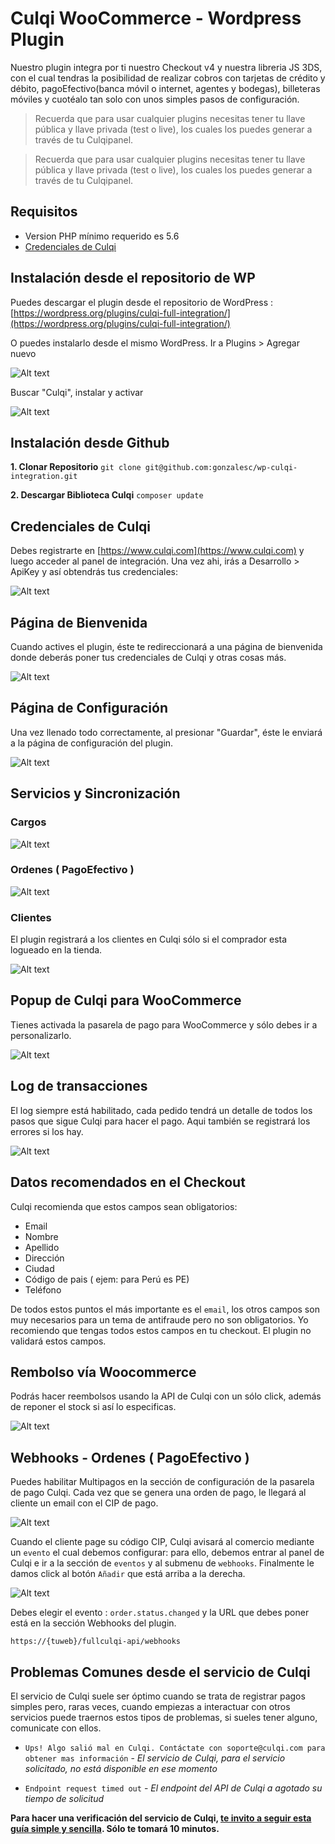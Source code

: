 # Culqi WooCommerce - Wordpress Plugin

Nuestro plugin integra por ti nuestro Checkout v4 y nuestra libreria JS 3DS, con el cual tendras la posibilidad de realizar cobros con tarjetas de crédito y débito, pagoEfectivo(banca móvil o internet, agentes y bodegas), billeteras móviles y cuotéalo tan solo con unos simples pasos de configuración.

>Recuerda que para usar cualquier plugins necesitas tener tu llave pública y llave privada (test o live), los cuales los puedes generar a través de tu Culqipanel.

> 
>Recuerda que para usar cualquier plugins necesitas tener tu llave pública y llave privada (test o live), los cuales los puedes generar a través de tu Culqipanel.


## Requisitos ##

- Version PHP mínimo requerido es 5.6
- [Credenciales de Culqi](https://www.culqi.com)


## Instalación desde el repositorio de WP ##

Puedes descargar el plugin desde el repositorio de WordPress :
[https://wordpress.org/plugins/culqi-full-integration/](https://wordpress.org/plugins/culqi-full-integration/)


O puedes instalarlo desde el mismo WordPress. Ir a Plugins > Agregar nuevo

![Alt text](https://www.letsgodev.com/wp-content/uploads/2015/08/install_plugin1.png "Add New Plugin")

Buscar "Culqi", instalar y activar

![Alt text](https://www.letsgodev.com/wp-content/uploads/2015/07/plugin.jpg "Add New Plugin")


## Instalación desde Github ##

**1. Clonar Repositorio**
```git clone git@github.com:gonzalesc/wp-culqi-integration.git```

**2. Descargar Biblioteca Culqi**
```composer update```


## Credenciales de Culqi ##

Debes registrarte en [https://www.culqi.com](https://www.culqi.com) y luego acceder al panel de integración. Una vez ahi, irás a Desarrollo > ApiKey y así obtendrás tus credenciales:

![Alt text](https://www.letsgodev.com/wp-content/uploads/2019/04/apikey.png "Credenciales Culqi")

## Página de Bienvenida ##

Cuando actives el plugin, éste te redireccionará a una página de bienvenida donde deberás poner tus credenciales de Culqi y otras cosas más.

![Alt text](https://www.letsgodev.com/wp-content/uploads/2015/07/welcome.jpg "Welcome Page")


## Página de Configuración ##

Una vez llenado todo correctamente, al presionar "Guardar", éste le enviará a la página de configuración del plugin.

![Alt text](https://www.letsgodev.com/wp-content/uploads/2021/03/base_2_settings.jpg "Configure you Settings page")

## Servicios y Sincronización ##

### Cargos ###
![Alt text](https://www.letsgodev.com/wp-content/uploads/2021/03/base_3_charges.jpg "Charges List")

### Ordenes ( PagoEfectivo ) ###
![Alt text](https://www.letsgodev.com/wp-content/uploads/2021/03/base_4_orders.jpg "Order List")

### Clientes ###

El plugin registrará a los clientes en Culqi sólo si el comprador esta logueado en la tienda.

![Alt text](https://www.letsgodev.com/wp-content/uploads/2021/03/base_5_customers.jpg "Customer List")

## Popup de Culqi para WooCommerce ##

Tienes activada la pasarela de pago para WooCommerce y sólo debes ir a personalizarlo.

![Alt text](https://www.letsgodev.com/wp-content/uploads/2021/03/base_6_wc.jpg "WooCommerce Payment")


## Log de transacciones ##

El log siempre está habilitado, cada pedido tendrá un detalle de todos los pasos que sigue Culqi para hacer el pago. Aqui también se registrará los errores si los hay.

![Alt text](https://www.letsgodev.com/wp-content/uploads/2015/07/log.jpg "Log")


## Datos recomendados en el Checkout ##

Culqi recomienda que estos campos sean obligatorios:

- Email
- Nombre
- Apellido
- Dirección
- Ciudad
- Código de pais ( ejem: para Perú es PE)
- Teléfono

De todos estos puntos el más importante es el `email`, los otros campos son muy necesarios para un tema de antifraude pero no son obligatorios. Yo recomiendo que tengas todos estos campos en tu checkout. El plugin no validará estos campos.


## Rembolso vía Woocommerce ##

Podrás hacer reembolsos usando la API de Culqi con un sólo click, además de reponer el stock si así lo especificas.

![Alt text](https://www.letsgodev.com/wp-content/uploads/2020/06/woo_refund.jpg "Refund")


## Webhooks - Ordenes ( PagoEfectivo ) ##

Puedes habilitar Multipagos en la sección de configuración de la pasarela de pago Culqi. Cada vez que se genera una orden de pago, le llegará al cliente un email con el CIP de pago.

![Alt text](https://www.letsgodev.com/wp-content/uploads/2021/03/base_7_webhook.jpg "Multipagos")


Cuando el cliente page su código CIP, Culqi avisará al comercio mediante un `evento` el cual debemos configurar: para ello, debemos entrar al panel de Culqi e ir a la sección de `eventos` y al submenu de `webhooks`. Finalmente le damos click al botón `Añadir` que está arriba a la derecha.

![Alt text](https://www.letsgodev.com/wp-content/uploads/2015/07/webhook_create.jpg "Event")


Debes elegir el evento : `order.status.changed`
y la URL que debes poner está en la sección Webhooks del plugin.

```
https://{tuweb}/fullculqi-api/webhooks
```


## Problemas Comunes desde el servicio de Culqi ##

El servicio de Culqi suele ser óptimo cuando se trata de registrar pagos simples pero, raras veces, cuando empiezas a interactuar con otros servicios puede traernos estos tipos de problemas, si sueles tener alguno, comunicate con ellos.

- `Ups! Algo salió mal en Culqi. Contáctate con soporte@culqi.com para obtener mas información` - *El servicio de Culqi, para el servicio solicitado, no está disponible en ese momento*

- `Endpoint request timed out` - *El endpoint del API de Culqi a agotado su tiempo de solicitud*


**Para hacer una verificación del servicio de Culqi, [te invito a seguir esta guía simple y sencilla](https://blog.letsgodev.com/tips-es/verificar-servicio-de-culqi-en-10-minutos/). Sólo te tomará 10 minutos.**
